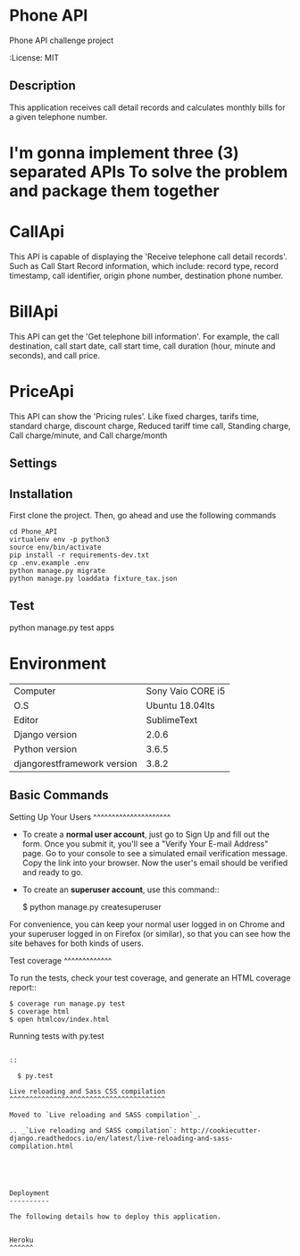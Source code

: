 Phone API
=============

Phone API challenge project

:License: MIT


Description
-----------

This application receives call detail records and calculates monthly bills for a given telephone number.

I'm gonna implement three (3) separated APIs To solve the problem and package them together
===========================================================================================

CallApi
=======

This API is capable of displaying the 'Receive telephone call detail records'. Such as Call Start Record information, which include: record type, record timestamp, call identifier, origin phone number, destination phone number.

BillApi
=======

This API can get the 'Get telephone bill information'. For example, the call destination, call start date, call start time, call duration (hour, minute and seconds), and call price.

PriceApi
========

This API can show the 'Pricing rules'. Like fixed charges, tarifs time, standard charge, discount charge, Reduced tariff time call, Standing charge, Call charge/minute, and Call charge/month

Settings
--------

Installation
-----------
First clone the project.
Then, go ahead and use the following commands  
```console
cd Phone_API
virtualenv env -p python3
source env/bin/activate
pip install -r requirements-dev.txt
cp .env.example .env
python manage.py migrate
python manage.py loaddata fixture_tax.json
```

Test
----
python manage.py test apps


Environment
===========

|   |    |
|---|---|
|  Computer |   Sony Vaio CORE i5|
|  O.S| Ubuntu 18.04lts  |
|  Editor | SublimeText  |
|  Django version| 2.0.6  |
|  Python version | 3.6.5  |
|  djangorestframework version | 3.8.2 |

Basic Commands
--------------

Setting Up Your Users
^^^^^^^^^^^^^^^^^^^^^

* To create a **normal user account**, just go to Sign Up and fill out the form. Once you submit it, you'll see a "Verify Your E-mail Address" page. Go to your console to see a simulated email verification message. Copy the link into your browser. Now the user's email should be verified and ready to go.

* To create an **superuser account**, use this command::

    $ python manage.py createsuperuser

For convenience, you can keep your normal user logged in on Chrome and your superuser logged in on Firefox (or similar), so that you can see how the site behaves for both kinds of users.

Test coverage
^^^^^^^^^^^^^

To run the tests, check your test coverage, and generate an HTML coverage report::

    $ coverage run manage.py test
    $ coverage html
    $ open htmlcov/index.html

Running tests with py.test
~~~~~~~~~~~~~~~~~~~~~~~~~~

::

  $ py.test

Live reloading and Sass CSS compilation
^^^^^^^^^^^^^^^^^^^^^^^^^^^^^^^^^^^^^^^

Moved to `Live reloading and SASS compilation`_.

.. _`Live reloading and SASS compilation`: http://cookiecutter-django.readthedocs.io/en/latest/live-reloading-and-sass-compilation.html





Deployment
----------

The following details how to deploy this application.


Heroku
^^^^^^
